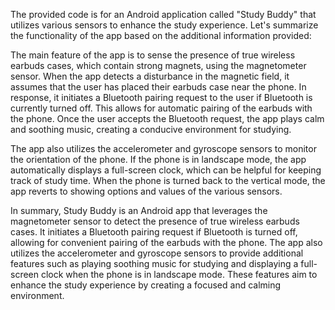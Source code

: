 The provided code is for an Android application called "Study Buddy" that utilizes various sensors to enhance the study experience. Let's summarize the functionality of the app based on the additional information provided:

The main feature of the app is to sense the presence of true wireless earbuds cases, which contain strong magnets, using the magnetometer sensor. When the app detects a disturbance in the magnetic field, it assumes that the user has placed their earbuds case near the phone. In response, it initiates a Bluetooth pairing request to the user if Bluetooth is currently turned off. This allows for automatic pairing of the earbuds with the phone. Once the user accepts the Bluetooth request, the app plays calm and soothing music, creating a conducive environment for studying.

The app also utilizes the accelerometer and gyroscope sensors to monitor the orientation of the phone. If the phone is in landscape mode, the app automatically displays a full-screen clock, which can be helpful for keeping track of study time. When the phone is turned back to the vertical mode, the app reverts to showing options and values of the various sensors.

In summary, Study Buddy is an Android app that leverages the magnetometer sensor to detect the presence of true wireless earbuds cases. It initiates a Bluetooth pairing request if Bluetooth is turned off, allowing for convenient pairing of the earbuds with the phone. The app also utilizes the accelerometer and gyroscope sensors to provide additional features such as playing soothing music for studying and displaying a full-screen clock when the phone is in landscape mode. These features aim to enhance the study experience by creating a focused and calming environment.
